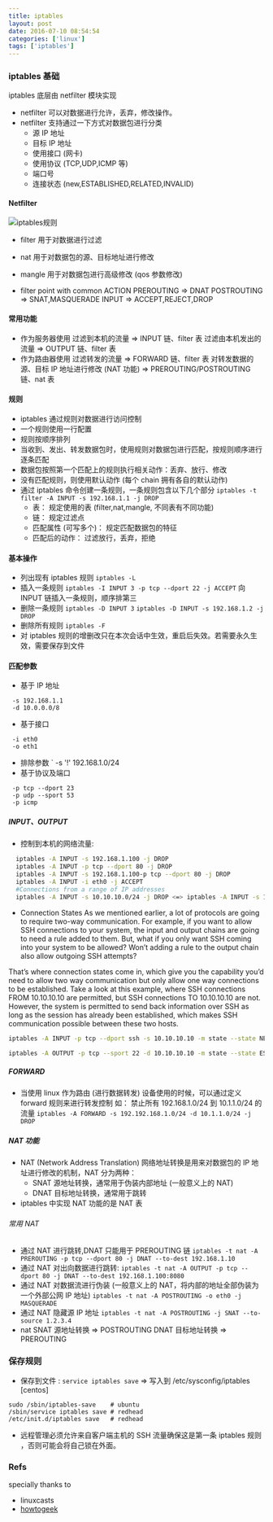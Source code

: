 ```yaml
---
title: iptables
layout: post
date: 2016-07-10 08:54:54
categories: ['linux']
tags: ['iptables']
---
```


### iptables 基础
iptables 底层由 netfilter 模块实现

- netfilter 可以对数据进行允许，丢弃，修改操作。
- netfilter 支持通过一下方式对数据包进行分类
  - 源 IP 地址
  - 目标 IP 地址
  - 使用接口 (网卡)
  - 使用协议 (TCP,UDP,ICMP 等)
  - 端口号
  - 连接状态 (new,ESTABLISHED,RELATED,INVALID)

#### Netfilter

![iptables规则](/img/iptable_filter.png)

- filter 用于对数据进行过滤
- nat 用于对数据包的源、目标地址进行修改
- mangle 用于对数据包进行高级修改 (qos 参数修改)

- filter point with common ACTION
 PREROUTING  => DNAT
 POSTROUTING => SNAT,MASQUERADE
 INPUT       => ACCEPT,REJECT,DROP

#### 常用功能
- 作为服务器使用
  过滤到本机的流量     => INPUT 链、filter 表
  过滤由本机发出的流量 => OUTPUT 链、filter 表
- 作为路由器使用
  过滤转发的流量                                  => FORWARD 链、filter 表
  对转发数据的源、目标 IP 地址进行修改 (NAT 功能) => PREROUTING/POSTROUTING 链、nat 表

#### 规则
- iptables 通过规则对数据进行访问控制
- 一个规则使用一行配置
- 规则按顺序排列
- 当收到、发出、转发数据包时，使用规则对数据包进行匹配，按规则顺序进行逐条匹配
- 数据包按照第一个匹配上的规则执行相关动作：丢弃、放行、修改
- 没有匹配规则，则使用默认动作 (每个 chain 拥有各自的默认动作)
- 通过 iptables 命令创建一条规则，一条规则包含以下几个部分
  `iptables -t filter -A INPUT -s 192.168.1.1 -j DROP`
  - 表： 规定使用的表 (filter,nat,mangle, 不同表有不同功能)
  - 链： 规定过滤点
  - 匹配属性 (可写多个)： 规定匹配数据包的特征
  - 匹配后的动作： 过滤放行，丢弃，拒绝

#### 基本操作
- 列出现有 iptables 规则
  `iptables -L`
- 插入一条规则
  `iptables -I INPUT 3 -p tcp --dport 22 -j ACCEPT`
  向 INPUT 链插入一条规则，顺序排第三
- 删除一条规则
  `iptables -D INPUT 3`
  `iptables -D INPUT -s 192.168.1.2 -j DROP`
- 删除所有规则
  `iptables -F`
- 对 iptables 规则的增删改只在本次会话中生效，重启后失效。若需要永久生效，需要保存到文件

#### 匹配参数
- 基于 IP 地址
```
 -s 192.168.1.1
 -d 10.0.0.0/8
```
- 基于接口
```
 -i eth0
 -o eth1
```
- 排除参数
` -s '!' 192.168.1.0/24
- 基于协议及端口
```
 -p tcp --dport 23
 -p udp --sport 53
 -p icmp
```

##### INPUT、OUTPUT

- 控制到本机的网络流量:
```bash
  iptables -A INPUT -s 192.168.1.100 -j DROP
  iptables -A INPUT -p tcp --dport 80 -j DROP
  iptables -A INPUT -s 192.168.1.100-p tcp --dport 80 -j DROP
  iptables -A INPUT -i eth0 -j ACCEPT
  #Connections from a range of IP addresses
  iptables -A INPUT -s 10.10.10.0/24 -j DROP <=> iptables -A INPUT -s 10.10.10.0/255.255.255.0 -j DROP
```
- Connection States
As we mentioned earlier, a lot of protocols are going to require two-way communication. For example, if you want to allow SSH connections to your system, the input and output chains are going to need a rule added to them. But, what if you only want SSH coming into your system to be allowed? Won’t adding a rule to the output chain also allow outgoing SSH attempts?

That’s where connection states come in, which give you the capability you’d need to allow two way communication but only allow one way connections to be established. Take a look at this example, where SSH connections FROM 10.10.10.10 are permitted, but SSH connections TO 10.10.10.10 are not. However, the system is permitted to send back information over SSH as long as the session has already been established, which makes SSH communication possible between these two hosts.
```bash
iptables -A INPUT -p tcp --dport ssh -s 10.10.10.10 -m state --state NEW,ESTABLISHED -j ACCEPT

iptables -A OUTPUT -p tcp --sport 22 -d 10.10.10.10 -m state --state ESTABLISHED -j ACCEPT
```


##### FORWARD
- 当使用 linux 作为路由 (进行数据转发) 设备使用的时候，可以通过定义 forward 规则来进行转发控制
如：
  禁止所有 192.168.1.0/24 到 10.1.1.0/24 的流量
  `iptables -A FORWARD -s 192.192.168.1.0/24 -d 10.1.1.0/24 -j DROP`

##### NAT 功能
- NAT (Network Address Translation) 网络地址转换是用来对数据包的 IP 地址进行修改的机制，NAT 分为两种：
  - SNAT 源地址转换，通常用于伪装内部地址 (一般意义上的 NAT)
  - DNAT 目标地址转换，通常用于跳转
- iptables 中实现 NAT 功能的是 NAT 表

###### 常用 NAT
- 通过 NAT 进行跳转,DNAT 只能用于 PREROUTING 链
`iptables -t nat -A PREROUTING -p tcp --dport 80 -j DNAT --to-dest 192.168.1.10`
- 通过 NAT 对出向数据进行跳转:
`iptables -t nat -A OUTPUT -p tcp --dport 80 -j DNAT --to-dest 192.168.1.100:8080`
- 通过 NAT 对数据流进行伪装
(一般意义上的 NAT，将内部的地址全部伪装为一个外部公网 IP 地址)
`iptables -t nat -A POSTROUTING -o eth0 -j MASQUERADE`
- 通过 NAT 隐藏源 IP 地址
`iptables -t nat -A POSTROUTING -j SNAT --to-source 1.2.3.4`
- nat
  SNAT 源地址转换   => POSTROUTING
  DNAT 目标地址转换 => PREROUTING
### 保存规则
- 保存到文件 : `service iptables save` => 写入到 /etc/sysconfig/iptables [centos]
```
sudo /sbin/iptables-save    # ubuntu
/sbin/service iptables save # redhead
/etc/init.d/iptables save   # redhead
```
- 远程管理必须允许来自客户端主机的 SSH 流量确保这是第一条 iptables 规则
，否则可能会将自己锁在外面。


### Refs
specially thanks to
 - linuxcasts
 - [howtogeek](http://www.howtogeek.com/177621/the-beginners-guide-to-iptables-the-linux-firewall/)
